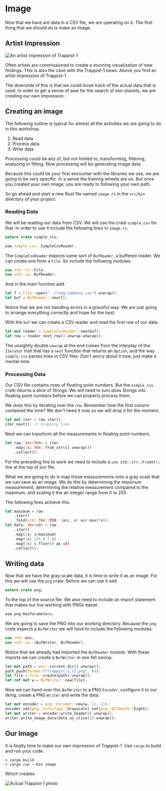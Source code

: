 # Image
Now that we have are data in a CSV file, we are operating on it. The first thing
that we should do is make an image.

## Artist Impression
![An artist impression of Trappist-1](image/artist-impression.jpg)

Often artists are commissioned to create a stunning visualization of new findings.
This is also the case with the Trappist-1 news. Above you find an artist
impression of Trappist-1.

The downside of this is that we could loose track of the actual data that is
used. In order to get a sense of awe for the search of exo-planets, we are
creating our own impression.

## Creating an image
The following outline is typical for almost all the activities we are going to
do in this workshop.

1. Read data
2. Process data
3. Write data

Processing could be any of, but not limited to, transforming, filtering,
analyzing or fitting. Now processing will be generating image data.

Because this could be your first encounter with the libraries we use, we are
going to be very specific. In a sense the training wheels are on. But once you
created your own image, you are ready to following your own path.

So go ahead and start a new Rust file named `image.rs` in the `src/bin`
directory of your project.

### Reading Data
We will be reading our data from CSV. We will use the crate `simple_csv` for
that. In order to use it include the following lines in `image.rs`.

```rust
extern crate simple_csv;

use simple_csv::SimpleCsvReader;
```

The `SimpleCsvReader` expects some sort of `BufReader`, a buffered reader. We
can create one from a `File`. So include the following modules.


```rust
use std::fs::File;
use std::io::BufReader;
```

And in the main function add.

```rust
let f = File::open("../long-cadence.csv").unwrap();
let buf = BufReader::new(f);
```

Notice that we are not handling errors in a graceful way. We are just going to
arrange everything correctly and hope for the best.

With the `buf` we can create a CSV reader and read the first row of our data.

```rust
let mut reader = SimpleCsvReader::new(buf);
let row = reader.next_row().unwrap.unwrap();
```

The unsightly double `unwrap` at the end comes from the interplay of the
`Iterator` trait that has a `next` function that returns an `Option`, and the
way `simple_csv` parses lines in CSV files. Don't worry about it now, just make
a mental note.

### Processing Data
Our CSV file contains rows of floating point numbers. But the `simple_csv` crate
returns a slice of Strings. We will need to turn does Strings into floating
point numbers before we can properly process them.

We does this by iterating over the `row`. Remember how the first column
contained the time? We don't need it now so we will drop it for the moment.

```rust
let mut iter = row.iter();
iter.next(); // dropping time
```

Next we can transform all the measurements in floating point numbers.


```rust
let raw: Vec<f64> = iter
    .map(|s| f64::from_str(s).unwrap())
    .collect();
```

For the preceding line to work we need to include a `use std::str::FromStr;`
line at the top of our file.

What we are going to do is map these measurements onto a gray scale that we can
save as an image. We do this by determining the maximum measurement, determining
the relative measurement compared to the maximum, and scaling it the an integer
range from 0 to 255.

The following lines achieve this.

```rust
let maximum = raw
    .iter()
    .fold(std::f64::MIN, |acc, v| acc.max(*v));
let data: Vec<u8> = raw
    .iter()
    .map(|s| s/maximum)
    .map(|s| 255.0 * s)
    .map(|s| s.floor() as u8)
    .collect();
```

## Writing data
Now that we have the gray-scale data, it is time to write it as an image. For
this we will use the `png` crate. Before we can use it add

```rust
extern crate png;
```

To the top of the source file. We also need to include an import statement that
makes our live working with PNGs easier.

```rust
use png:HasParameters;
```

We are going to save the PNG into our working directory. Because the `png` crate
expects a `BufWriter` we will have to include the following modules.

```rust
use std::env;
use std::io::{BufWriter, BufReader};
```

Notice that we already had imported the `BufReader` module. With these imports
we can create a `BufWriter` in one fell swoop.

```rust
let mut path = env::current_dir().unwrap();
path.push(format!("trappist-1.{}.png", 0));
let file = File::create(path).unwrap();
let ref mut w = BufWriter::new(file);
```

Now we can hand over this `BufWriter` to a PNG `Encoder`, configure it to our
liking, create a PNG `Writer` and write the data.

```rust
let mut encoder = png::Encoder::new(w, 11, 11);
encoder.set(png::ColorType::Grayscale).set(png::BitDepth::Eight);
let mut writer = encoder.write_header().unwrap();
writer.write_image_data(data.as_slice()).unwrap();
```

## Our Image
It is finally time to make our own impression of Trappist-1. Use `cargo` to
build and run your code.

```shell
> cargo build
> cargo run --bin image
```

Which creates

![Actual Trappist-1 photo](image/trappist-1.0.png)
